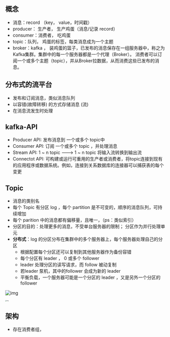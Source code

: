 ## 概念

* 消息：record （key， value，时间戳）
* producer： 生产者， 生产鸡蛋（消息/记录 record）
* consumer：消费者， 吃鸡蛋
* topic：队列， 鸡蛋的标签，每类消息成为一个主题
* broker：kafka ， 装鸡蛋的篮子，已发布的消息保存在一组服务器中，称之为Kafka集群。集群中的每一个服务器都是一个代理（Broker）。 消费者可以订阅一个或多个主题（topic），并从Broker拉数据，从而消费这些已发布的消息。

## 分布式的流平台

* 发布和订阅消息，类似消息队列
* 以容错(故障转移) 的方式存储消息 (流)
* 在消息流发生时处理

## kafka-API

* Producer API: 发布消息到 一个或多个 topic中
* Consumer API: 订阅 一个或多个 topic ，并处理消息
* Stream API: 1 ~ n topic  ---> 1 ~ n topic 将输入流转换到输出流
* Connectot API: 可构建或运行可重用的生产者或消费者，将topic连接到现有的应用程序或数据系统。例如，连接到关系数据库的连接器可以捕获表的每个变更

## Topic 

* 消息的类别名
* 每个 Topic 有分区 log ，每个 partition 是不可变的，顺序的消息队列，可持续增加
* 每个 parition 中的消息都有偏移量，且唯一，（ps：类似索引）
* 分区的目的：处理更多的消息，不受单台服务器的限制； 分区作为并行处理单元
* **分布式**：log 的分区分布在集群中的多个服务器上，每个服务器处理自己的分区
  * 根据配置每个分区还可以复制到其他服务器作为备份容错
  * 每个分区有 leader ， 0 或多个 follower
  * leader 处理分区的读写请求，而 follow 被动复制
  * 若leader 泵机，其中的follower 会成为新的 leader
  * 平衡负载，一个服务器可能是一个分区的 leader ，又是另外一个分区的 follower

![img](https://img.orchome.com/group1/M00/00/01/KmCudlf7DsaAVF0WAABMe0J0lv4158.png)

<img src="https://img.orchome.com/group1/M00/00/01/KmCudlf7D2iALXG_AAIhinsLf_Q676.png" alt="img" style="zoom: 25%;" />

## 架构

* 存在消费者组，